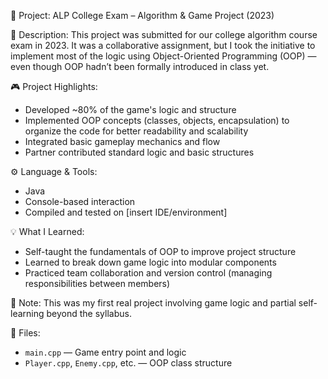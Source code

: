 📁 Project: ALP College Exam – Algorithm & Game Project (2023)

🧠 Description:
This project was submitted for our college algorithm course exam in 2023. It was a collaborative assignment, but I took the initiative to implement most of the logic using Object-Oriented Programming (OOP) — even though OOP hadn’t been formally introduced in class yet.

🎮 Project Highlights:
- Developed ~80% of the game's logic and structure
- Implemented OOP concepts (classes, objects, encapsulation) to organize the code for better readability and scalability
- Integrated basic gameplay mechanics and flow
- Partner contributed standard logic and basic structures

⚙️ Language & Tools:
- Java
- Console-based interaction
- Compiled and tested on [insert IDE/environment]

💡 What I Learned:
- Self-taught the fundamentals of OOP to improve project structure
- Learned to break down game logic into modular components
- Practiced team collaboration and version control (managing responsibilities between members)

📌 Note:
This was my first real project involving game logic and partial self-learning beyond the syllabus.

📁 Files:
- `main.cpp` — Game entry point and logic
- `Player.cpp`, `Enemy.cpp`, etc. — OOP class structure

